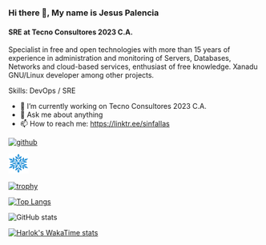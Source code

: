 ### Hi there 👋, My name is Jesus Palencia
#### SRE at Tecno Consultores 2023 C.A.
Specialist in free and open technologies with more than 15 years of experience in administration and monitoring of Servers, Databases, Networks and cloud-based services, enthusiast of free knowledge. Xanadu GNU/Linux developer among other projects.

Skills: DevOps / SRE 

- 🔭 I’m currently working on Tecno Consultores 2023 C.A. 
- 💬 Ask me about anything 
- 📫 How to reach me: https://linktr.ee/sinfallas 


[<img src='https://cdn.jsdelivr.net/npm/simple-icons@3.0.1/icons/github.svg' alt='github' height='40'>](https://github.com/sinfallas)  

<a href='https://archiveprogram.github.com/'><img src='https://raw.githubusercontent.com/acervenky/animated-github-badges/master/assets/acbadge.gif' width='40' height='40'></a> 

[![trophy](https://github-profile-trophy.vercel.app/?username=sinfallas)](https://github.com/ryo-ma/github-profile-trophy)

[![Top Langs](https://github-readme-stats.vercel.app/api/top-langs/?username=sinfallas)](https://github.com/anuraghazra/github-readme-stats)

![GitHub stats](https://github-readme-stats.vercel.app/api?username=sinfallas&show_icons=true&count_private=true)

[![Harlok's WakaTime stats](https://github-readme-stats.vercel.app/api/wakatime?username=sinfallas)](https://github.com/anuraghazra/github-readme-stats)
